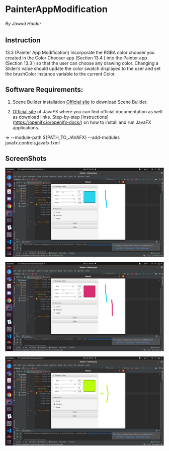 # PainterAppModification

###### By Jawad Haider
## Instruction
13.3 (Painter App Modification) Incorporate the RGBA color chooser you created in the Color Chooser app (Section 13.4 ) into the Painter app (Section 13.3 )
so that the user can choose any drawing color. Changing a Slider’s value should update the color swatch displayed to the user and set the brushColor instance variable to the current Color.

## Software Requirements:
1. Scene Builder installation
[Official site](https://gluonhq.com/products/scene-builder/) to download Scene Builder.

2. [Official site](https://openjfx.io/) of JavaFX where you can find official documentation as well as download links.
Step-by-step [instructions] (https://openjfx.io/openjfx-docs/) on how to install and run JavaFX applications.

=> --module-path ${PATH_TO_JAVAFX} --add-modules javafx.controls,javafx.fxml

## ScreenShots
![](img/Screenshot%20from%202020-12-22%2005-50-36.png)

![](img/Screenshot%20from%202020-12-22%2005-50-44.png)

![](img/Screenshot%20from%202020-12-22%2005-51-03.png)


